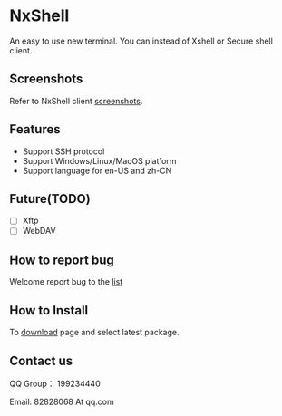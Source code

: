 # NxShell

An easy to use new terminal. You can instead of Xshell or Secure shell client.

## Screenshots

Refer to NxShell client [screenshots](https://github.com/nxshell/nxshell/tree/main/screenshots).

## Features

- Support SSH protocol
- Support Windows/Linux/MacOS platform
- Support language for en-US and zh-CN

## Future(TODO)

- [ ] Xftp
- [ ] WebDAV

## How to report bug

Welcome report bug to the [list](https://github.com/nxshell/nxshell/issues)

## How to Install

To [download](https://github.com/nxshell/nxshell/releases) page and select latest package.

## Contact us

QQ Group： 199234440

Email: 82828068 At qq.com


<!--
**nxshell/nxshell** is a ✨ _special_ ✨ repository because its `README.md` (this file) appears on your GitHub profile.

Here are some ideas to get you started:

- 🔭 I’m currently working on ...
- 🌱 I’m currently learning ...
- 👯 I’m looking to collaborate on ...
- 🤔 I’m looking for help with ...
- 💬 Ask me about ...
- 📫 How to reach me: ...
- 😄 Pronouns: ...
- ⚡ Fun fact: ...
-->
